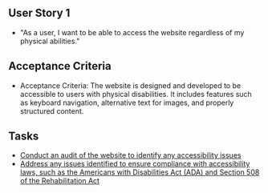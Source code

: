 ## User Story 1
* "As a user, I want to be able to access the website regardless of my physical abilities."

## Acceptance Criteria
* Acceptance Criteria: The website is designed and developed to be accessible to users with physical disabilities. It includes features such as keyboard navigation, alternative text for images, and properly structured content.

## Tasks
* [Conduct an audit of the website to identify any accessibility issues](tasks/task_1.1.1.1.md)
* [Address any issues identified to ensure compliance with accessibility laws, such as the Americans with Disabilities Act (ADA) and Section 508 of the Rehabilitation Act](tasks/task_1.1.1.2.md)
